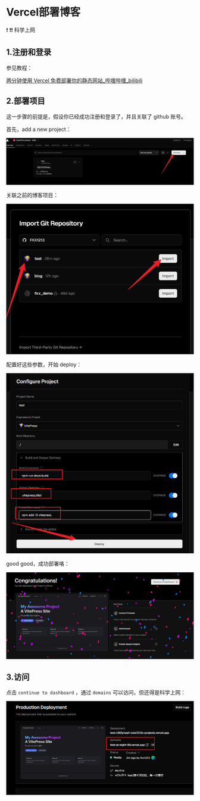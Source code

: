# Vercel部署博客

:heavy_exclamation_mark: :heavy_exclamation_mark::heavy_exclamation_mark: 科学上网

## 1.注册和登录

参见教程：

[两分钟使用 Vercel 免费部署你的静态网站_哔哩哔哩_bilibili](https://www.bilibili.com/video/BV1kX4y1v75w)



## 2.部署项目

这一步骤的前提是，假设你已经成功注册和登录了，并且关联了 github 账号。

首先，add a new project：

![image-20241022110206543](imgs/03_Vercel/image-20241022110206543.png)

关联之前的博客项目：

![image-20241022110229929](imgs/03_Vercel/image-20241022110229929.png)

配置好这些参数，开始 deploy：

![image-20241022110351972](imgs/03_Vercel/image-20241022110351972.png)

good good，成功部署咯：

![image-20241022110453533](imgs/03_Vercel/image-20241022110453533.png)



## 3.访问

点击 `continue to dashboard` ，通过 `domains` 可以访问，但还得是科学上网：

![image-20241022110601037](imgs/03_Vercel/image-20241022110601037.png)







